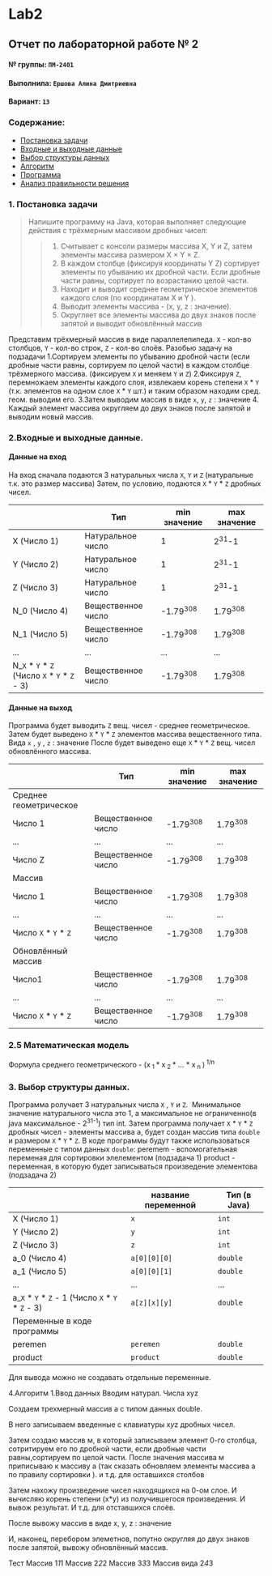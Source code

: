 # Lab2
## Отчет по лабораторной работе № 2

#### № группы: `ПМ-2401`

#### Выполнила: `Ершова Алина Дмитриевна`

#### Вариант: `13`

### Cодержание:

- [Постановка задачи](#1-постановка-задачи)
- [Входные и выходные данные](#2-входные-и-выходные-данные)
- [Выбор структуры данных](#3-выбор-структуры-данных)
- [Алгоритм](#4-алгоритм)
- [Программа](#5-программа)
- [Анализ правильности решения](#6-анализ-правильности-решения)

### 1. Постановка задачи 

>Напишите программу на Java, которая выполняет следующие действия с трёхмерным массивом дробных чисел: 
>>1. Считывает с консоли размеры массива X, Y и Z, затем элементы 
массива размером X × Y × Z. 
>>2. В каждом столбце (фиксируя координаты Y Z) сортирует элементы по убыванию их дробной части. Если дробные части равны, сортирует по возрастанию целой части. 
>>3. Находит и выводит среднее геометрическое элементов каждого слоя (по координатам X и Y ). 
>>4. Выводит элементы массива - (x, y, z : значение). 
>>5. Округляет все элементы массива до двух знаков после запятой и выводит обновлённый массив 


Представим трёхмерный массив в виде параллелепипеда. `X` - кол-во столбцов, `Y` - кол-во строк, `Z` - кол-во слоёв.
Разобью задачу на подзадачи
1.Сортируем элементы по убыванию дробной части (если дробные части равны, сортируем по целой части) в каждом столбце трёхмерного массива. (фиксируем `Х` и меняем `Y`  и  `Z`) 
2.Фиксируя `Z`, перемножаем элементы каждого слоя, извлекаем корень степени `X` * `Y`  (т.к. элементов на одном слое `X` * `Y` шт.)  и таким образом находим сред. геом. выводим его.
3.Затем выводим массив в виде `x`, `y`, `z` : значение
4. Каждый элемент массива округляем до двух знаков после запятой и выводим новый массив.


### 2.Входные и выходные данные.

#### Данные на вход

На вход сначала подаются 3 натуральных числа `X`, `Y` и `Z` (натуральные т.к. это размер массива)
Затем, по условию, подаются `X` * `Y` * `Z` дробных чисел.

|             | Тип                | min значение    | max значение   |
|-------------|--------------------|-----------------|----------------|
|X (Число 1)|	Натуральное число|	1           |	2<sup>31</sup>-1|
| Y (Число 2)|	Натуральное число|	1           |	2<sup>31</sup>-1|
| Z (Число 3)|	Натуральное число|	1           |	2<sup>31</sup>-1|
| N_0 (Число 4) | Вещественное число |-1.79<sup>308</sup>|1.79<sup>308</sup>|
| N_1 (Число 5) | Вещественное число |-1.79<sup>308</sup>|1.79<sup>308</sup>|
| ... | ... |...|...|
| N_`X` * `Y` * `Z` (Число `X` * `Y` * `Z` - 3) | Вещественное число |-1.79<sup>308</sup>|1.79<sup>308</sup>|


#### Данные на выход

Программа будет выводить `Z` вещ. чисел - среднее геометрическое.
Затем будет выведено `X` * `Y` * `Z` элементов массива вещественного типа. Вида `x` , `y` , `z` : значение
После будет выведено еще `X` * `Y` * `Z` вещ. чисел обновлённого массива.

|             | Тип                | min значение    | max значение   |
|-------------|--------------------|-----------------|----------------|
| Cреднее геометрическое                                            |
| Число 1 | Вещественное число |-1.79<sup>308</sup>|1.79<sup>308</sup>|
| ... | ... |...|...|
| Число Z | Вещественное число |-1.79<sup>308</sup>|1.79<sup>308</sup>|
| Mассив                                                            |
| Число 1 | Вещественное число |-1.79<sup>308</sup>|1.79<sup>308</sup>|
| ... | ... |...|...|
| Число `X` * `Y` * `Z`  | Вещественное число |-1.79<sup>308</sup>|1.79<sup>308</sup>|
| Обновлённый массив                                                |
| Число1 | Вещественное число |-1.79<sup>308</sup>|1.79<sup>308</sup>|
| ... | ... |...|...|
| Число `X` * `Y` * `Z` | Вещественное число |-1.79<sup>308</sup>|1.79<sup>308</sup>|



### 2.5 Математическая модель

Формула среднего геометрического - (x<sub> 1 </sub> * x<sub> 2 </sub> * ... * x<sub> n </sub> )<sup> 1/n </sup>

### 3. Выбор структуры данных.

Программа ролучает 3 натуральных числa `X` , `Y` и `Z`.  Минимальное значение натурального числа это 1, а максимальное не ограниченно(в java максимальное - 2<sup>31-1</sup>) тип int.
Затем программа получает `X` * `Y` * `Z` дробных чисел - элементы массива a, будет создан массив типа `double` и размером `X` * `Y` * `Z`.
В коде программы будут также использоваться переменные с типом данных `double`: 
peremem - вспомогательная переменая для сортировки элелементом (подзадача 1)
product - переменная, в которую будет записываться произведение элементова (подзадача 2)

|             | название переменной | Тип (в Java) | 
|-------------|---------------------|--------------|
| X (Число 1) | `x`                 | `int`     |
| Y (Число 2) | `y`                 | `int`     | 
| Z (Число 3) | `z`                 | `int`     |
| a_0 (Число 4) | `a[0][0][0]`                 | `double`     |
| a_1 (Число 5) | `a[0][0][1]`                 | `double`     |
| ... | ...                 | ...     | 
| a_`X` * `Y` * `Z` -  1 (Число `X` * `Y` * `Z` - 3) | `a[z][x][y]`                 | `double`     |
| Переменные в коде программы     | 
|  peremen | `peremen`                 | `double`     |
| product | `product`                 | `double`     |

Для вывода можно не создавать отдельные переменные.

4.Алгоритм
1.Ввод данных 
Вводим натурал. Числа хуz

Создаем трехмерный массив а с типом данных double.

В него записываем введенные с клавиатуры x*y*z дробных чисел.

Затем создаю массив м, в который записываем элемент 0-го столбца, сотритируем его по дробной части, если дробные части равны,сортируем по целой части. После значения массива м приписываю к массиву а (так сказать обновляем элементы массива а по правилу сортировки ).  и т.д. для оставшихся столбов

Затем нахожу произведение чисел находящихся на 0-ом слое. И вычисляю корень степени (х*у) из  получившегося произведения. И вывож результат. И т.д. для отставшихся слоёв.

После вывожу массив в виде x, y, z : значение

И, наконец, перебором элеметнов, попутно округляя до двух знаков после запятой, вывожу обновлённый массив.



Тест 
Массив 1*1*1
Массив 2*2*2
Массив 3*3*3
Массив вида 2*4*3 
